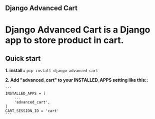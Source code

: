 ## Django Advanced Cart

# Django Advanced Cart is a Django app to store product in cart.

## Quick start

**1. **install**::** `pip install django-advanced-cart`

**2. Add "advanced_cart" to your INSTALLED_APPS setting like this::**

    ```
    INSTALLED_APPS = [
        ...
        'advanced_cart',
    ]
    CART_SESSION_ID = 'cart'
    ```

